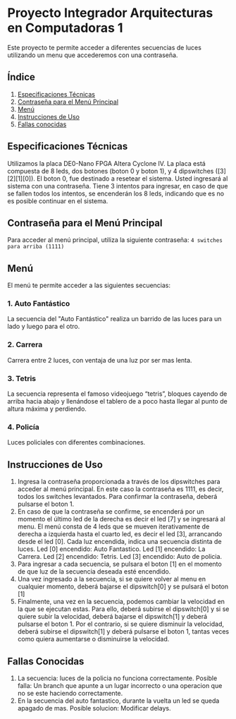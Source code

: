 # Proyecto Integrador Arquitecturas en Computadoras 1

Este proyecto te permite acceder a diferentes secuencias de luces utilizando un menu que accederemos con una contraseña.

## Índice
1. [Especificaciones Técnicas](#especificaciones-técnicas)
2. [Contraseña para el Menú Principal](#contraseña-para-el-menú-principal)
3. [Menú](#menú)
4. [Instrucciones de Uso](#instrucciones-de-uso)
5. [Fallas conocidas](#fallas-conocidas)

## Especificaciones Técnicas
Utilizamos la placa DE0-Nano FPGA Altera Cyclone IV. La placa está compuesta de 8 leds, dos botones (boton 0 y boton 1), y 4 dipswitches ([3][2][1][0]). El boton 0, fue destinado a resetear el sistema.
Usted ingresará al sistema con una contraseña. Tiene 3 intentos para ingresar, en caso de que se fallen todos los intentos, se encenderán los 8 leds, indicando que es no es posible continuar en el sistema. 

## Contraseña para el Menú Principal
Para acceder al menú principal, utiliza la siguiente contraseña: `4 switches para arriba (1111)`

## Menú
El menú te permite acceder a las siguientes secuencias:

### 1. Auto Fantástico
La secuencia del "Auto Fantástico" realiza un barrido de las luces para un lado y luego para el otro.

### 2. Carrera
Carrera entre 2 luces, con ventaja de una luz por ser mas lenta.

### 3. Tetris
La secuencia representa el famoso videojuego “tetris”, bloques cayendo de arriba hacia abajo y llenándose el tablero de a poco hasta llegar al punto de altura máxima y perdiendo.

### 4. Policía
Luces policiales con diferentes combinaciones.

## Instrucciones de Uso
1. Ingresa la contraseña proporcionada a través de los dipswitches para acceder al menú principal. En este caso la contraseña es 1111, es decir, todos los switches levantados. Para confirmar la contraseña, deberá pulsarse el boton 1.
2. En caso de que la contraseña se confirme, se encenderá por un momento el último led de la derecha es decir el led [7] y se ingresará al menu. 
El menú consta de 4 leds que se mueven iterativamente de derecha a izquierda hasta el cuarto led, es decir el led [3], arrancando desde el led [0].
Cada luz encendida, indica una secuencia distinta de luces. 
Led [0] encendido: Auto Fantastico. 
Led [1] encendido: La Carrera.
Led [2] encendido: Tetris.
Led [3] encendido: Auto de policia.
3. Para ingresar a cada secuencia, se pulsara el boton [1] en el momento de que luz de la secuencia deseada esté encendido.
4. Una vez ingresado a la secuencia, si se quiere volver al menu en cualquier momento, deberá bajarse el dipswitch[0] y se pulsará el boton [1]
5. Finalmente, una vez en la secuencia, podemos cambiar la velocidad en la que se ejecutan estas. Para ello, deberá subirse el dipswitch[0] y 
si se quiere subir la velocidad, deberá bajarse el dipswitch[1] y deberá pulsarse el boton 1. Por el contrario, si se quiere disminuir la velocidad,
deberá subirse el dipswitch[1] y deberá pulsarse el boton 1, tantas veces como quiera aumentarse o disminuirse la velocidad.

## Fallas Conocidas
1. La secuencia: luces de la policia no funciona correctamente. Posible falla: Un branch que apunte a un lugar incorrecto o una operacion que no se este haciendo correctamente. 
2. En la secuencia del auto fantastico, durante la vuelta un led se queda apagado de mas. Posible solucion: Modificar delays.
